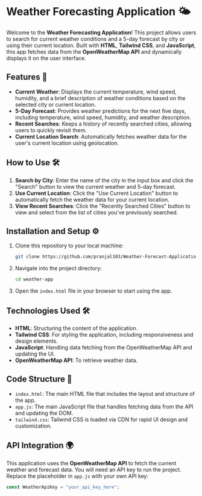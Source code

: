 # Weather Forecasting Application 🌤️

Welcome to the **Weather Forecasting Application**! This project allows users to search for current weather conditions and a 5-day forecast by city or using their current location. Built with **HTML**, **Tailwind CSS**, and **JavaScript**, this app fetches data from the **OpenWeatherMap API** and dynamically displays it on the user interface.

## Features 🌟

- **Current Weather**: Displays the current temperature, wind speed, humidity, and a brief description of weather conditions based on the selected city or current location.
- **5-Day Forecast**: Provides weather predictions for the next five days, including temperature, wind speed, humidity, and weather description.
- **Recent Searches**: Keeps a history of recently searched cities, allowing users to quickly revisit them.
- **Current Location Search**: Automatically fetches weather data for the user's current location using geolocation.



## How to Use 🛠️

1. **Search by City**: Enter the name of the city in the input box and click the "Search" button to view the current weather and 5-day forecast.
2. **Use Current Location**: Click the "Use Current Location" button to automatically fetch the weather data for your current location.
3. **View Recent Searches**: Click the "Recently Searched Cities" button to view and select from the list of cities you've previously searched.



## Installation and Setup ⚙️

1. Clone this repository to your local machine:

    ```bash
    git clone https://github.com/pranjal103/Weather-Forecast-Application
    ```

2. Navigate into the project directory:

    ```bash
    cd weather-app
    ```

3. Open the `index.html` file in your browser to start using the app.


## Technologies Used 🛠️

- **HTML**: Structuring the content of the application.
- **Tailwind CSS**: For styling the application, including responsiveness and design elements.
- **JavaScript**: Handling data fetching from the OpenWeatherMap API and updating the UI.
- **OpenWeatherMap API**: To retrieve weather data.

## Code Structure 📂

- `index.html`: The main HTML file that includes the layout and structure of the app.
- `app.js`: The main JavaScript file that handles fetching data from the API and updating the DOM.
- `tailwind.css`: Tailwind CSS is loaded via CDN for rapid UI design and customization.

## API Integration 🌍

This application uses the **OpenWeatherMap API** to fetch the current weather and forecast data. You will need an API key to run the project. Replace the placeholder in `app.js` with your own API key:

```javascript
const WeatherApiKey = "your_api_key_here";
